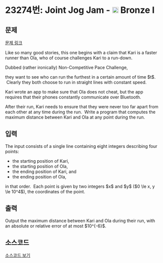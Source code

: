 # 23274번: Joint Jog Jam - <img src="https://static.solved.ac/tier_small/5.svg" style="height:20px" /> Bronze I

<!-- performance -->

<!-- 문제 제출 후 깃허브에 푸시를 했을 때 제출한 코드의 성능이 입력될 공간입니다.-->

<!-- end -->

## 문제

[문제 링크](https://boj.kr/23274)


<p>Like so many good stories, this one begins with a claim that Kari is a faster runner than Ola, who of course challenges Kari to a run-down.</p>

<p>Dubbed (rather ironically) Non-Competitive Pace Challenge,</p>

<p>they want to see who can run the furthest in a certain amount of time $t$. &nbsp;Clearly they both choose to run in straight lines with constant speed.</p>

<p>Kari wrote an app to make sure that Ola does not cheat, but the app requires that their phones constantly communicate over Bluetooth.</p>

<p>After their run, Kari needs to ensure that they were never too far apart from each other at any time during the run. &nbsp;Write a program that computes the maximum distance between Kari and Ola at any point during the run.</p>



## 입력


<p>The input consists of a single line containing eight integers describing four points:</p>

<ul>
<li>the starting position of Kari,</li>
<li>the starting position of Ola,</li>
<li>the ending position of Kari, and</li>
<li>the ending position of Ola,</li>
</ul>

<p>in that order. &nbsp;Each point is given by two integers $x$ and $y$ ($0 \le x, y \le 10^4$), the coordinates of the point.</p>



## 출력


<p>Output the maximum distance between Kari and Ola during their run, with an absolute or relative error of at most $10^{-6}$.</p>



## 소스코드

[소스코드 보기](Joint%20Jog%20Jam.py)